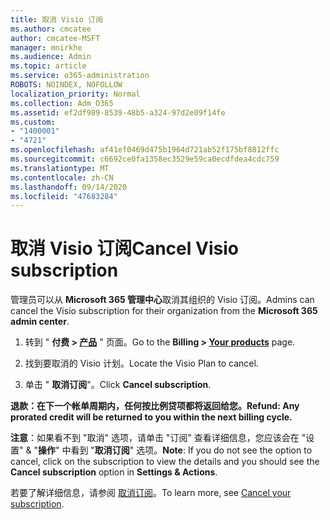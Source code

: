 ```yaml
---
title: 取消 Visio 订阅
ms.author: cmcatee
author: cmcatee-MSFT
manager: mnirkhe
ms.audience: Admin
ms.topic: article
ms.service: o365-administration
ROBOTS: NOINDEX, NOFOLLOW
localization_priority: Normal
ms.collection: Adm_O365
ms.assetid: ef2df989-8539-48b5-a324-97d2e09f14fe
ms.custom:
- "1400001"
- "4721"
ms.openlocfilehash: af41ef0469d475b1964d721ab52f175bf8812ffc
ms.sourcegitcommit: c6692ce0fa1358ec3529e59ca0ecdfdea4cdc759
ms.translationtype: MT
ms.contentlocale: zh-CN
ms.lasthandoff: 09/14/2020
ms.locfileid: "47683284"
---
```

# <a name="cancel-visio-subscription"></a><span data-ttu-id="c7072-102">取消 Visio 订阅</span><span class="sxs-lookup"><span data-stu-id="c7072-102">Cancel Visio subscription</span></span>

<span data-ttu-id="c7072-103">管理员可以从 **Microsoft 365 管理中心**取消其组织的 Visio 订阅。</span><span class="sxs-lookup"><span data-stu-id="c7072-103">Admins can cancel the Visio subscription for their organization from the **Microsoft 365 admin center**.</span></span>

1. <span data-ttu-id="c7072-104">转到 " **付费 > [产品](https://go.microsoft.com/fwlink/p/?linkid=842054)** " 页面。</span><span class="sxs-lookup"><span data-stu-id="c7072-104">Go to the **Billing > [Your products](https://go.microsoft.com/fwlink/p/?linkid=842054)** page.</span></span>

2. <span data-ttu-id="c7072-105">找到要取消的 Visio 计划。</span><span class="sxs-lookup"><span data-stu-id="c7072-105">Locate the Visio Plan to cancel.</span></span>

3. <span data-ttu-id="c7072-106">单击 " **取消订阅**"。</span><span class="sxs-lookup"><span data-stu-id="c7072-106">Click **Cancel subscription**.</span></span>

<span data-ttu-id="c7072-107">**退款：在下一个帐单周期内，任何按比例贷项都将返回给您。**</span><span class="sxs-lookup"><span data-stu-id="c7072-107">**Refund: Any prorated credit will be returned to you within the next billing cycle.**</span></span>

<span data-ttu-id="c7072-108">**注意**：如果看不到 "取消" 选项，请单击 "订阅" 查看详细信息，您应该会在 "设置" & "**操作**" 中看到 "**取消订阅**" 选项。</span><span class="sxs-lookup"><span data-stu-id="c7072-108">**Note**: If you do not see the option to cancel, click on the subscription to view the details and you should see the **Cancel subscription** option in **Settings & Actions**.</span></span>

<span data-ttu-id="c7072-109">若要了解详细信息，请参阅 [取消订阅](https://docs.microsoft.com/microsoft-365/commerce/subscriptions/cancel-your-subscription)。</span><span class="sxs-lookup"><span data-stu-id="c7072-109">To learn more, see [Cancel your subscription](https://docs.microsoft.com/microsoft-365/commerce/subscriptions/cancel-your-subscription).</span></span>
